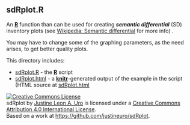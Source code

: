 ## sdRplot.R

An [**R**](https://svn.R-project.org/R/) function than can be used for creating ***semantic differential*** (SD) inventory plots (see [Wikipedia: Semantic differential](https://en.wikipedia.org/wiki/Semantic_differential) for more info) .

You may have to change some of the graphing parameters, as the need arises, to get better quality plots.

This directory includes:

* [sdRplot.R](./sdRplot.R) - the [**R**](https://svn.R-project.org/R/) script
* [sdRplot.html](http://justineuro.github.io/sdRplot/sdRplot.html) - a [**knitr**](http://yihui.name/knitr/)-generated output of the example in the script (HTML source at [sdRplot.html](./sdRplot.html)

<a rel="license" href="http://creativecommons.org/licenses/by/4.0/"><img alt="Creative Commons License" style="border-width:0" src="https://i.creativecommons.org/l/by/4.0/80x15.png" /></a><br /><span xmlns:dct="http://purl.org/dc/terms/" property="dct:title">sdRplot</span> by <a xmlns:cc="http://creativecommons.org/ns#" href="https://github.com/justineuro/sdRplot" property="cc:attributionName" rel="cc:attributionURL">Justine Leon A. Uro</a> is licensed under a <a rel="license" href="http://creativecommons.org/licenses/by/4.0/">Creative Commons Attribution 4.0 International License</a>.<br />Based on a work at <a xmlns:dct="http://purl.org/dc/terms/" href="https://github.com/justineuro/sdRplot" rel="dct:source">https://github.com/justineuro/sdRplot</a>.
